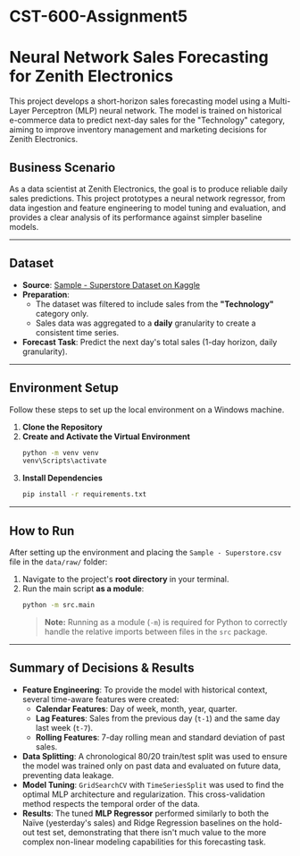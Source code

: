 # CST-600-Assignment5

# Neural Network Sales Forecasting for Zenith Electronics

This project develops a short-horizon sales forecasting model using a Multi-Layer Perceptron (MLP) neural network. The model is trained on historical e-commerce data to predict next-day sales for the "Technology" category, aiming to improve inventory management and marketing decisions for Zenith Electronics.

## Business Scenario
As a data scientist at Zenith Electronics, the goal is to produce reliable daily sales predictions. This project prototypes a neural network regressor, from data ingestion and feature engineering to model tuning and evaluation, and provides a clear analysis of its performance against simpler baseline models.

---
## Dataset
* **Source**: [Sample - Superstore Dataset on Kaggle](https://www.kaggle.com/datasets/safavieh/superstore)
* **Preparation**:
  * The dataset was filtered to include sales from the **"Technology"** category only.
  * Sales data was aggregated to a **daily** granularity to create a consistent time series.
* **Forecast Task**: Predict the next day's total sales (1-day horizon, daily granularity).

---
## Environment Setup
Follow these steps to set up the local environment on a Windows machine.

1.  **Clone the Repository**
2.  **Create and Activate the Virtual Environment**
    ```bash
    python -m venv venv
    venv\Scripts\activate
    ```
3.  **Install Dependencies**
    ```bash
    pip install -r requirements.txt
    ```
---
## How to Run
After setting up the environment and placing the `Sample - Superstore.csv` file in the `data/raw/` folder:

1.  Navigate to the project's **root directory** in your terminal.
2.  Run the main script **as a module**:
    ```bash
    python -m src.main
    ```
    > **Note:** Running as a module (`-m`) is required for Python to correctly handle the relative imports between files in the `src` package.

---
## Summary of Decisions & Results
* **Feature Engineering**: To provide the model with historical context, several time-aware features were created:
  * **Calendar Features**: Day of week, month, year, quarter.
  * **Lag Features**: Sales from the previous day (`t-1`) and the same day last week (`t-7`).
  * **Rolling Features**: 7-day rolling mean and standard deviation of past sales.
* **Data Splitting**: A chronological 80/20 train/test split was used to ensure the model was trained only on past data and evaluated on future data, preventing data leakage.
* **Model Tuning**: `GridSearchCV` with `TimeSeriesSplit` was used to find the optimal MLP architecture and regularization. This cross-validation method respects the temporal order of the data.
* **Results**: The tuned **MLP Regressor** performed similarly to both the Naïve (yesterday's sales) and Ridge Regression baselines on the hold-out test set, demonstrating that there isn't much value to the more complex non-linear modeling capabilities for this forecasting task.
